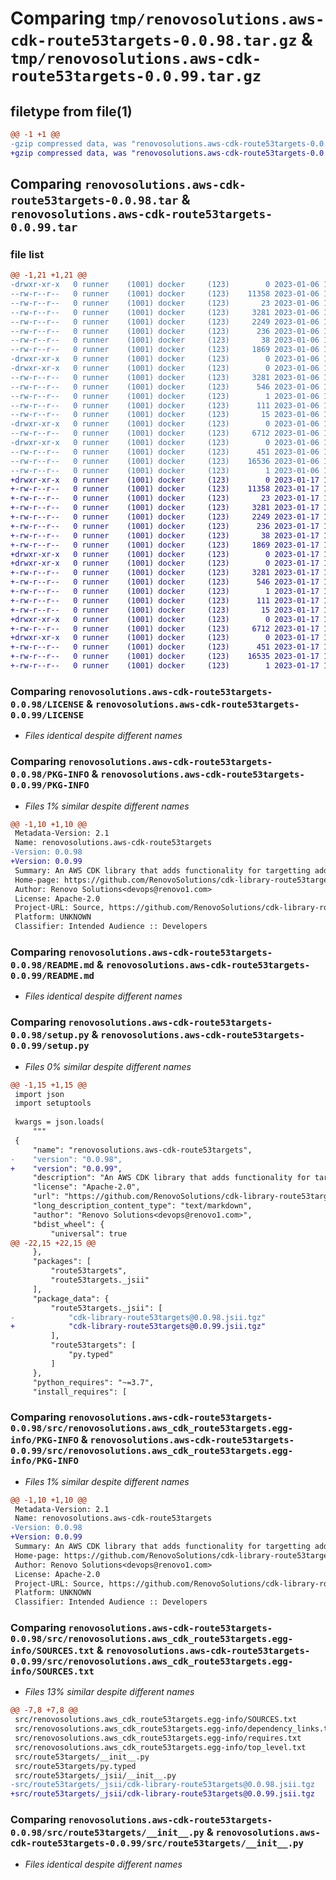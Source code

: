 # Comparing `tmp/renovosolutions.aws-cdk-route53targets-0.0.98.tar.gz` & `tmp/renovosolutions.aws-cdk-route53targets-0.0.99.tar.gz`

## filetype from file(1)

```diff
@@ -1 +1 @@
-gzip compressed data, was "renovosolutions.aws-cdk-route53targets-0.0.98.tar", last modified: Fri Jan  6 14:30:57 2023, max compression
+gzip compressed data, was "renovosolutions.aws-cdk-route53targets-0.0.99.tar", last modified: Tue Jan 17 14:11:02 2023, max compression
```

## Comparing `renovosolutions.aws-cdk-route53targets-0.0.98.tar` & `renovosolutions.aws-cdk-route53targets-0.0.99.tar`

### file list

```diff
@@ -1,21 +1,21 @@
-drwxr-xr-x   0 runner    (1001) docker     (123)        0 2023-01-06 14:30:57.465207 renovosolutions.aws-cdk-route53targets-0.0.98/
--rw-r--r--   0 runner    (1001) docker     (123)    11358 2023-01-06 14:30:43.000000 renovosolutions.aws-cdk-route53targets-0.0.98/LICENSE
--rw-r--r--   0 runner    (1001) docker     (123)       23 2023-01-06 14:30:43.000000 renovosolutions.aws-cdk-route53targets-0.0.98/MANIFEST.in
--rw-r--r--   0 runner    (1001) docker     (123)     3281 2023-01-06 14:30:57.461207 renovosolutions.aws-cdk-route53targets-0.0.98/PKG-INFO
--rw-r--r--   0 runner    (1001) docker     (123)     2249 2023-01-06 14:30:43.000000 renovosolutions.aws-cdk-route53targets-0.0.98/README.md
--rw-r--r--   0 runner    (1001) docker     (123)      236 2023-01-06 14:30:43.000000 renovosolutions.aws-cdk-route53targets-0.0.98/pyproject.toml
--rw-r--r--   0 runner    (1001) docker     (123)       38 2023-01-06 14:30:57.465207 renovosolutions.aws-cdk-route53targets-0.0.98/setup.cfg
--rw-r--r--   0 runner    (1001) docker     (123)     1869 2023-01-06 14:30:43.000000 renovosolutions.aws-cdk-route53targets-0.0.98/setup.py
-drwxr-xr-x   0 runner    (1001) docker     (123)        0 2023-01-06 14:30:57.461207 renovosolutions.aws-cdk-route53targets-0.0.98/src/
-drwxr-xr-x   0 runner    (1001) docker     (123)        0 2023-01-06 14:30:57.461207 renovosolutions.aws-cdk-route53targets-0.0.98/src/renovosolutions.aws_cdk_route53targets.egg-info/
--rw-r--r--   0 runner    (1001) docker     (123)     3281 2023-01-06 14:30:56.000000 renovosolutions.aws-cdk-route53targets-0.0.98/src/renovosolutions.aws_cdk_route53targets.egg-info/PKG-INFO
--rw-r--r--   0 runner    (1001) docker     (123)      546 2023-01-06 14:30:57.000000 renovosolutions.aws-cdk-route53targets-0.0.98/src/renovosolutions.aws_cdk_route53targets.egg-info/SOURCES.txt
--rw-r--r--   0 runner    (1001) docker     (123)        1 2023-01-06 14:30:56.000000 renovosolutions.aws-cdk-route53targets-0.0.98/src/renovosolutions.aws_cdk_route53targets.egg-info/dependency_links.txt
--rw-r--r--   0 runner    (1001) docker     (123)      111 2023-01-06 14:30:57.000000 renovosolutions.aws-cdk-route53targets-0.0.98/src/renovosolutions.aws_cdk_route53targets.egg-info/requires.txt
--rw-r--r--   0 runner    (1001) docker     (123)       15 2023-01-06 14:30:57.000000 renovosolutions.aws-cdk-route53targets-0.0.98/src/renovosolutions.aws_cdk_route53targets.egg-info/top_level.txt
-drwxr-xr-x   0 runner    (1001) docker     (123)        0 2023-01-06 14:30:57.461207 renovosolutions.aws-cdk-route53targets-0.0.98/src/route53targets/
--rw-r--r--   0 runner    (1001) docker     (123)     6712 2023-01-06 14:30:43.000000 renovosolutions.aws-cdk-route53targets-0.0.98/src/route53targets/__init__.py
-drwxr-xr-x   0 runner    (1001) docker     (123)        0 2023-01-06 14:30:57.461207 renovosolutions.aws-cdk-route53targets-0.0.98/src/route53targets/_jsii/
--rw-r--r--   0 runner    (1001) docker     (123)      451 2023-01-06 14:30:43.000000 renovosolutions.aws-cdk-route53targets-0.0.98/src/route53targets/_jsii/__init__.py
--rw-r--r--   0 runner    (1001) docker     (123)    16536 2023-01-06 14:30:43.000000 renovosolutions.aws-cdk-route53targets-0.0.98/src/route53targets/_jsii/cdk-library-route53targets@0.0.98.jsii.tgz
--rw-r--r--   0 runner    (1001) docker     (123)        1 2023-01-06 14:30:43.000000 renovosolutions.aws-cdk-route53targets-0.0.98/src/route53targets/py.typed
+drwxr-xr-x   0 runner    (1001) docker     (123)        0 2023-01-17 14:11:02.854802 renovosolutions.aws-cdk-route53targets-0.0.99/
+-rw-r--r--   0 runner    (1001) docker     (123)    11358 2023-01-17 14:10:47.000000 renovosolutions.aws-cdk-route53targets-0.0.99/LICENSE
+-rw-r--r--   0 runner    (1001) docker     (123)       23 2023-01-17 14:10:47.000000 renovosolutions.aws-cdk-route53targets-0.0.99/MANIFEST.in
+-rw-r--r--   0 runner    (1001) docker     (123)     3281 2023-01-17 14:11:02.854802 renovosolutions.aws-cdk-route53targets-0.0.99/PKG-INFO
+-rw-r--r--   0 runner    (1001) docker     (123)     2249 2023-01-17 14:10:47.000000 renovosolutions.aws-cdk-route53targets-0.0.99/README.md
+-rw-r--r--   0 runner    (1001) docker     (123)      236 2023-01-17 14:10:47.000000 renovosolutions.aws-cdk-route53targets-0.0.99/pyproject.toml
+-rw-r--r--   0 runner    (1001) docker     (123)       38 2023-01-17 14:11:02.854802 renovosolutions.aws-cdk-route53targets-0.0.99/setup.cfg
+-rw-r--r--   0 runner    (1001) docker     (123)     1869 2023-01-17 14:10:47.000000 renovosolutions.aws-cdk-route53targets-0.0.99/setup.py
+drwxr-xr-x   0 runner    (1001) docker     (123)        0 2023-01-17 14:11:02.850802 renovosolutions.aws-cdk-route53targets-0.0.99/src/
+drwxr-xr-x   0 runner    (1001) docker     (123)        0 2023-01-17 14:11:02.854802 renovosolutions.aws-cdk-route53targets-0.0.99/src/renovosolutions.aws_cdk_route53targets.egg-info/
+-rw-r--r--   0 runner    (1001) docker     (123)     3281 2023-01-17 14:11:02.000000 renovosolutions.aws-cdk-route53targets-0.0.99/src/renovosolutions.aws_cdk_route53targets.egg-info/PKG-INFO
+-rw-r--r--   0 runner    (1001) docker     (123)      546 2023-01-17 14:11:02.000000 renovosolutions.aws-cdk-route53targets-0.0.99/src/renovosolutions.aws_cdk_route53targets.egg-info/SOURCES.txt
+-rw-r--r--   0 runner    (1001) docker     (123)        1 2023-01-17 14:11:02.000000 renovosolutions.aws-cdk-route53targets-0.0.99/src/renovosolutions.aws_cdk_route53targets.egg-info/dependency_links.txt
+-rw-r--r--   0 runner    (1001) docker     (123)      111 2023-01-17 14:11:02.000000 renovosolutions.aws-cdk-route53targets-0.0.99/src/renovosolutions.aws_cdk_route53targets.egg-info/requires.txt
+-rw-r--r--   0 runner    (1001) docker     (123)       15 2023-01-17 14:11:02.000000 renovosolutions.aws-cdk-route53targets-0.0.99/src/renovosolutions.aws_cdk_route53targets.egg-info/top_level.txt
+drwxr-xr-x   0 runner    (1001) docker     (123)        0 2023-01-17 14:11:02.854802 renovosolutions.aws-cdk-route53targets-0.0.99/src/route53targets/
+-rw-r--r--   0 runner    (1001) docker     (123)     6712 2023-01-17 14:10:47.000000 renovosolutions.aws-cdk-route53targets-0.0.99/src/route53targets/__init__.py
+drwxr-xr-x   0 runner    (1001) docker     (123)        0 2023-01-17 14:11:02.854802 renovosolutions.aws-cdk-route53targets-0.0.99/src/route53targets/_jsii/
+-rw-r--r--   0 runner    (1001) docker     (123)      451 2023-01-17 14:10:47.000000 renovosolutions.aws-cdk-route53targets-0.0.99/src/route53targets/_jsii/__init__.py
+-rw-r--r--   0 runner    (1001) docker     (123)    16535 2023-01-17 14:10:47.000000 renovosolutions.aws-cdk-route53targets-0.0.99/src/route53targets/_jsii/cdk-library-route53targets@0.0.99.jsii.tgz
+-rw-r--r--   0 runner    (1001) docker     (123)        1 2023-01-17 14:10:47.000000 renovosolutions.aws-cdk-route53targets-0.0.99/src/route53targets/py.typed
```

### Comparing `renovosolutions.aws-cdk-route53targets-0.0.98/LICENSE` & `renovosolutions.aws-cdk-route53targets-0.0.99/LICENSE`

 * *Files identical despite different names*

### Comparing `renovosolutions.aws-cdk-route53targets-0.0.98/PKG-INFO` & `renovosolutions.aws-cdk-route53targets-0.0.99/PKG-INFO`

 * *Files 1% similar despite different names*

```diff
@@ -1,10 +1,10 @@
 Metadata-Version: 2.1
 Name: renovosolutions.aws-cdk-route53targets
-Version: 0.0.98
+Version: 0.0.99
 Summary: An AWS CDK library that adds functionality for targetting additional resources in Route53
 Home-page: https://github.com/RenovoSolutions/cdk-library-route53targets.git
 Author: Renovo Solutions<devops@renovo1.com>
 License: Apache-2.0
 Project-URL: Source, https://github.com/RenovoSolutions/cdk-library-route53targets.git
 Platform: UNKNOWN
 Classifier: Intended Audience :: Developers
```

### Comparing `renovosolutions.aws-cdk-route53targets-0.0.98/README.md` & `renovosolutions.aws-cdk-route53targets-0.0.99/README.md`

 * *Files identical despite different names*

### Comparing `renovosolutions.aws-cdk-route53targets-0.0.98/setup.py` & `renovosolutions.aws-cdk-route53targets-0.0.99/setup.py`

 * *Files 0% similar despite different names*

```diff
@@ -1,15 +1,15 @@
 import json
 import setuptools
 
 kwargs = json.loads(
     """
 {
     "name": "renovosolutions.aws-cdk-route53targets",
-    "version": "0.0.98",
+    "version": "0.0.99",
     "description": "An AWS CDK library that adds functionality for targetting additional resources in Route53",
     "license": "Apache-2.0",
     "url": "https://github.com/RenovoSolutions/cdk-library-route53targets.git",
     "long_description_content_type": "text/markdown",
     "author": "Renovo Solutions<devops@renovo1.com>",
     "bdist_wheel": {
         "universal": true
@@ -22,15 +22,15 @@
     },
     "packages": [
         "route53targets",
         "route53targets._jsii"
     ],
     "package_data": {
         "route53targets._jsii": [
-            "cdk-library-route53targets@0.0.98.jsii.tgz"
+            "cdk-library-route53targets@0.0.99.jsii.tgz"
         ],
         "route53targets": [
             "py.typed"
         ]
     },
     "python_requires": "~=3.7",
     "install_requires": [
```

### Comparing `renovosolutions.aws-cdk-route53targets-0.0.98/src/renovosolutions.aws_cdk_route53targets.egg-info/PKG-INFO` & `renovosolutions.aws-cdk-route53targets-0.0.99/src/renovosolutions.aws_cdk_route53targets.egg-info/PKG-INFO`

 * *Files 1% similar despite different names*

```diff
@@ -1,10 +1,10 @@
 Metadata-Version: 2.1
 Name: renovosolutions.aws-cdk-route53targets
-Version: 0.0.98
+Version: 0.0.99
 Summary: An AWS CDK library that adds functionality for targetting additional resources in Route53
 Home-page: https://github.com/RenovoSolutions/cdk-library-route53targets.git
 Author: Renovo Solutions<devops@renovo1.com>
 License: Apache-2.0
 Project-URL: Source, https://github.com/RenovoSolutions/cdk-library-route53targets.git
 Platform: UNKNOWN
 Classifier: Intended Audience :: Developers
```

### Comparing `renovosolutions.aws-cdk-route53targets-0.0.98/src/renovosolutions.aws_cdk_route53targets.egg-info/SOURCES.txt` & `renovosolutions.aws-cdk-route53targets-0.0.99/src/renovosolutions.aws_cdk_route53targets.egg-info/SOURCES.txt`

 * *Files 13% similar despite different names*

```diff
@@ -7,8 +7,8 @@
 src/renovosolutions.aws_cdk_route53targets.egg-info/SOURCES.txt
 src/renovosolutions.aws_cdk_route53targets.egg-info/dependency_links.txt
 src/renovosolutions.aws_cdk_route53targets.egg-info/requires.txt
 src/renovosolutions.aws_cdk_route53targets.egg-info/top_level.txt
 src/route53targets/__init__.py
 src/route53targets/py.typed
 src/route53targets/_jsii/__init__.py
-src/route53targets/_jsii/cdk-library-route53targets@0.0.98.jsii.tgz
+src/route53targets/_jsii/cdk-library-route53targets@0.0.99.jsii.tgz
```

### Comparing `renovosolutions.aws-cdk-route53targets-0.0.98/src/route53targets/__init__.py` & `renovosolutions.aws-cdk-route53targets-0.0.99/src/route53targets/__init__.py`

 * *Files identical despite different names*

